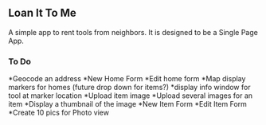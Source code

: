 ## Loan It To Me

A simple app to rent tools from neighbors.
It is designed to be a Single Page App.

### To Do
*Geocode an address
*New Home Form
*Edit home form
*Map display markers for homes (future drop down for items?)
*display info window for tool at marker location
*Upload item image
*Upload several images for an item
*Display a thumbnail of the image
*New Item Form
*Edit Item Form
*Create 10 pics for Photo view

